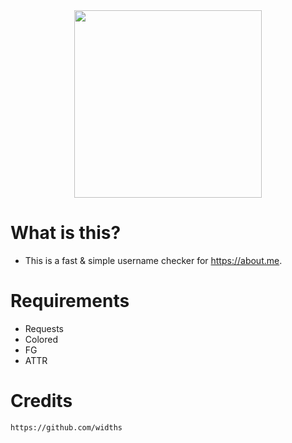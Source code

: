 <div align="center">
  <img src="https://user-images.githubusercontent.com/96947108/163854423-595957fa-6685-4998-b46e-9621c8fa725b.png" width=300px>
</div>

# What is this?
- This is a fast & simple username checker for https://about.me. 

# Requirements
- Requests
- Colored
- FG
- ATTR

# Credits

``https://github.com/widths``
